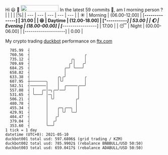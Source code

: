 Hi :smiley: :wave: <img src="https://jojoee.jojoee.com/api/utcnow" width="120" height="20">
In the latest 59 commits :bug:, am I morning person ? 
| | | | |%|
| --- | --- | --- | --- | --- |
| :sunny: | Morning | (06.00-12.00] | [******--------------] | 31.00 |
| :satisfied: | Daytime | (12.00-18.00] | [**********----------] | 53.00 |
| :moon: | Evening | (18.00-00.00] | [***-----------------] | 17.00 |
| :sleeping: | Night | (00.00-06.00] | [--------------------] | 0.00 |

My crypto trading [duckbot](https://github.com/jojoee/duckbot) performance on [ftx.com](https://ftx.com/#a=13144711)
```
  785.99  ┤
  760.56  ┤                        ╭
  735.12  ┤                  ╭╮    │
  709.69  ┤                 ╭╯│   ╭╯
  684.25  ┤               ╭─╯ ╰───╯
  658.82  ┤               │
  633.38  ┤            ╭╮╭╯        ╭
  607.95  ┼───────╮    │╰╯         │
  582.51  ┤───────│    │  ╭─────╭──╯
  557.08  ┤ │   ╭─│─╮╭─╯──╯     │
  531.65  ┤ ╰───╯ │─╮│          │
  506.21  ┤       │ ╰╯         ╭╯
  480.78  ┤       │            │
  455.34  ┤       │    ╭─╮╭──╮ │
  429.91  ┤       │    │ ╰╯  ╰─╯
  404.47  ┤       │   ╭╯
  379.04  ┤       │  ╭╯
  353.60  ┤       ╰──╯
1 tick = 1 day
datetime (UTC+0): 2021-05-10
duckbot001 total usd: 597.6806$ (grid trading / KZM)
duckbot002 total usd: 785.9902$ (rebalance BNBBULL/USD 50:50)
duckbot003 total usd: 659.0417$ (rebalance ADABULL/USD 50:50)
```

